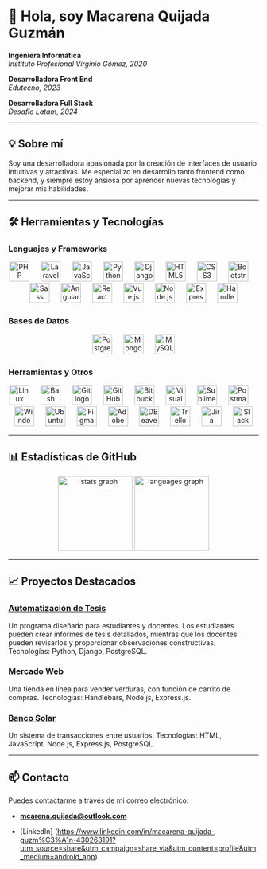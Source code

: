 # 👋 Hola, soy Macarena Quijada Guzmán

**Ingeniera Informática**  
*Instituto Profesional Virginio Gómez, 2020*

**Desarrolladora Front End**  
*Edutecno, 2023*

**Desarrolladora Full Stack**  
*Desafío Latam, 2024*

---

## 💡 Sobre mí

Soy una desarrolladora apasionada por la creación de interfaces de usuario intuitivas y atractivas. Me especializo en desarrollo tanto frontend como backend, y siempre estoy ansiosa por aprender nuevas tecnologías y mejorar mis habilidades.

---

## 🛠️ Herramientas y Tecnologías

### Lenguajes y Frameworks
<div align="center">
  <img src="https://cdn.jsdelivr.net/gh/devicons/devicon/icons/php/php-original.svg" height="40" alt="PHP logo" />
  <img width="15" />
  <img src="https://img.icons8.com/fluency/48/laravel.png" height="40" alt="Laravel logo" />
  <img width="15" />
  <img src="https://cdn.jsdelivr.net/gh/devicons/devicon/icons/javascript/javascript-original.svg" height="40" alt="JavaScript logo" />
  <img width="15" />
  <img src="https://cdn.jsdelivr.net/gh/devicons/devicon/icons/python/python-original.svg" height="40" alt="Python logo" />
  <img width="15" />
  <img src="https://cdn.jsdelivr.net/gh/devicons/devicon/icons/django/django-plain.svg" height="40" alt="Django logo" />
  <img width="15" />
  <img src="https://cdn.jsdelivr.net/gh/devicons/devicon/icons/html5/html5-original.svg" height="40" alt="HTML5 logo" />
  <img width="15" />
  <img src="https://cdn.jsdelivr.net/gh/devicons/devicon/icons/css3/css3-original.svg" height="40" alt="CSS3 logo" />
  <img width="15" />
  <img src="https://cdn.jsdelivr.net/gh/devicons/devicon/icons/bootstrap/bootstrap-original.svg" height="40" alt="Bootstrap logo" />
  <img width="15" />
  <img src="https://cdn.jsdelivr.net/gh/devicons/devicon/icons/sass/sass-original.svg" height="40" alt="Sass logo" />
  <img width="15" />
  <img src="https://cdn.jsdelivr.net/gh/devicons/devicon/icons/angularjs/angularjs-original.svg" height="40" alt="Angular logo" />
  <img width="15" />
  <img src="https://cdn.jsdelivr.net/gh/devicons/devicon/icons/react/react-original.svg" height="40" alt="React logo" />
  <img width="15" />
  <img src="https://cdn.jsdelivr.net/gh/devicons/devicon/icons/vuejs/vuejs-original.svg" height="40" alt="Vue.js logo" />
  <img width="15" />
  <img src="https://cdn.jsdelivr.net/gh/devicons/devicon/icons/nodejs/nodejs-original.svg" height="40" alt="Node.js logo" />
  <img width="15" />
  <img src="https://cdn.jsdelivr.net/gh/devicons/devicon/icons/express/express-original.svg" height="40" alt="Express.js logo" />
  <img width="15" />
  <img src="https://svg2raster.fileformat.info/vlz.jsp?svg=%2Flogos%2Fhandlebarsjs%2Fhandlebarsjs-icon.svg" height="40" alt="Handlebars logo" />
</div>

### Bases de Datos
<div align="center">
  <img src="https://cdn.jsdelivr.net/gh/devicons/devicon/icons/postgresql/postgresql-original.svg" height="40" alt="PostgreSQL logo" />
  <img width="15" />
  <img src="https://cdn.jsdelivr.net/gh/devicons/devicon/icons/mongodb/mongodb-original.svg" height="40" alt="MongoDB logo" />
  <img width="15" />
  <img src="https://cdn.jsdelivr.net/gh/devicons/devicon/icons/mysql/mysql-original.svg" height="40" alt="MySQL logo" />
</div>

### Herramientas y Otros
<div align="center">
  <img src="https://cdn.jsdelivr.net/gh/devicons/devicon/icons/linux/linux-original.svg" height="40" alt="Linux logo" />
  <img width="15" />
  <img src="https://cdn.jsdelivr.net/gh/devicons/devicon/icons/bash/bash-original.svg" height="40" alt="Bash logo" />
  <img width="15" />
  <img src="https://cdn.jsdelivr.net/gh/devicons/devicon/icons/git/git-original.svg" height="40" alt="Git logo" />
  <img width="15" />
  <img src="https://cdn.jsdelivr.net/gh/devicons/devicon/icons/github/github-original.svg" height="40" alt="GitHub logo" />
  <img width="15" />
  <img src="https://cdn.jsdelivr.net/gh/devicons/devicon/icons/bitbucket/bitbucket-original.svg" height="40" alt="Bitbucket logo" />
  <img width="15" />
  <img src="https://cdn.jsdelivr.net/gh/devicons/devicon/icons/vscode/vscode-original.svg" height="40" alt="Visual Studio Code logo" />
  <img width="15" />
  <img src="https://img.icons8.com/color/48/000000/sublime-text.png" height="40" alt="Sublime Text logo" />
  <img width="15" />
  <img src="https://cdn.jsdelivr.net/gh/devicons/devicon/icons/postman/postman-original.svg" height="40" alt="Postman logo" />
  <img width="15" />
  <img src="https://cdn.jsdelivr.net/gh/devicons/devicon/icons/windows8/windows8-original.svg" height="40" alt="Windows logo" />
  <img width="15" />
  <img src="https://cdn.jsdelivr.net/gh/devicons/devicon/icons/ubuntu/ubuntu-plain.svg" height="40" alt="Ubuntu logo" />
  <img width="15" />
  <img src="https://cdn.jsdelivr.net/gh/devicons/devicon/icons/figma/figma-original.svg" height="40" alt="Figma logo" />
  <img width="15" />
  <img src="https://cdn.jsdelivr.net/gh/devicons/devicon/icons/xd/xd-plain.svg" height="40" alt="Adobe XD logo" />
  <img width="15" />
  <img src="https://cdn.jsdelivr.net/gh/devicons/devicon/icons/dbeaver/dbeaver-original.svg" height="40" alt="DBeaver logo" />
  <img width="15" />
  <img src="https://cdn.jsdelivr.net/gh/devicons/devicon/icons/trello/trello-plain.svg" height="40" alt="Trello logo" />
  <img width="15" />
  <img src="https://cdn.jsdelivr.net/gh/devicons/devicon/icons/jira/jira-original.svg" height="40" alt="Jira logo" />
  <img width="15" />
  <img src="https://cdn.jsdelivr.net/gh/devicons/devicon/icons/slack/slack-original.svg" height="40" alt="Slack logo" />
</div>

---

## 📊 Estadísticas de GitHub

<div align="center">
  <img src="https://github-readme-stats.vercel.app/api?username=MacarenaQuijadaG&hide_title=true&hide_rank=false&show_icons=true&include_all_commits=true&count_private=true&disable_animations=false&theme=dark&locale=es&hide_border=false" height="150" alt="stats graph" />
  <img src="https://github-readme-stats.vercel.app/api/top-langs?username=MacarenaQuijadaG&locale=es&hide_title=false&layout=compact&card_width=320&langs_count=5&theme=dark&hide_border=false" height="150" alt="languages graph" />
</div>

---

## 📈 Proyectos Destacados

### [Automatización de Tesis](https://github.com/MacarenaQuijadaG/AutomatizacionTesis.git)
Un programa diseñado para estudiantes y docentes. Los estudiantes pueden crear informes de tesis detallados, mientras que los docentes pueden revisarlos y proporcionar observaciones constructivas. Tecnologías: Python, Django, PostgreSQL.

### [Mercado Web](https://github.com/MacarenaQuijadaG/Mercado-web.git)
Una tienda en línea para vender verduras, con función de carrito de compras. Tecnologías: Handlebars, Node.js, Express.js.

### [Banco Solar](https://github.com/MacarenaQuijadaG/Banco-Solar.git)
Un sistema de transacciones entre usuarios. Tecnologías: HTML, JavaScript, Node.js, Express.js, PostgreSQL.

---

## 📫 Contacto

Puedes contactarme a través de mi correo electrónico:  
- **mcarena.quijada@outlook.com**

- [LinkedIn]
(https://www.linkedin.com/in/macarena-quijada-guzm%C3%A1n-430263191?utm_source=share&utm_campaign=share_via&utm_content=profile&utm_medium=android_app)
